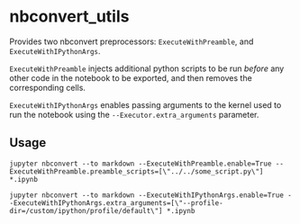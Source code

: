 # nbconvert_utils

Provides two nbconvert preprocessors: `ExecuteWithPreamble`, and `ExecuteWithIPythonArgs`.

`ExecuteWithPreamble` injects additional python scripts to be run _before_ any other code in the notebook to be exported, and then removes the corresponding cells.

`ExecuteWithIPythonArgs` enables passing arguments to the kernel used to run the notebook using the `--Executor.extra_arguments` parameter.

## Usage

`jupyter nbconvert --to markdown --ExecuteWithPreamble.enable=True --ExecuteWithPreamble.preamble_scripts=[\"../../some_script.py\"] *.ipynb`

`jupyter nbconvert --to markdown --ExecuteWithIPythonArgs.enable=True --ExecuteWithIPythonArgs.extra_arguments=[\"--profile-dir=/custom/ipython/profile/default\"] *.ipynb`